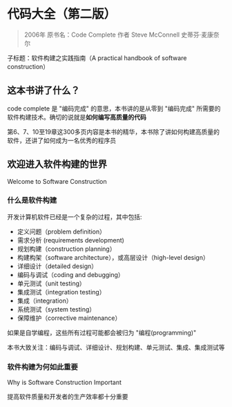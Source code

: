 
# 代码大全（第二版）

> 2006年 原书名：Code Complete 作者 Steve McConnell  史蒂芬·麦康奈尔

子标题：软件构建之实践指南（A practical handbook of software construction）

## 这本书讲了什么？
code complete 是 "编码完成" 的意思，本书讲的是从零到 "编码完成" 所需要的软件构建技术。确切的说就是**如何编写高质量的代码**

第6、7、10至19章这300多页内容是本书的精华，本书除了讲如何构建高质量的软件，还讲了如何成为一名优秀的程序员

## 欢迎进入软件构建的世界
Welcome to Software Construction

### 什么是软件构建
开发计算机软件已经是一个复杂的过程，其中包括:
- 定义问题（problem definition）
- 需求分析 (requirements development)
- 规划构建（construction planning）
- 构建构架（software architecture），或高层设计（high-level design）
- 详细设计（detailed design）
- 编码与调试（coding and debugging）
- 单元测试（unit testing）
- 集成测试（integration testing）
- 集成（integration）
- 系统测试（system testing）
- 保障维护（corrective maintenance）

如果是自学编程，这些所有过程可能都会被归为 "编程(programming)"

本书大致关注：编码与调试、详细设计、规划构建、单元测试、集成、集成测试等

### 软件构建为何如此重要
Why is Software Construction Important

提高软件质量和开发者的生产效率都十分重要

